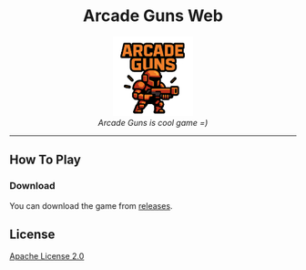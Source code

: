 <h1 align="center">Arcade Guns Web</h1>

<p align="center">
  <img src="./data/logo.png" alt="Logo" width="140px" height="140px" />
  <br>
  <em>
    Arcade Guns is cool game =)
  </em>
</p>

<hr>

## How To Play

### Download

You can download the game from [releases][download].

## License

[Apache License 2.0](./LICENSE)

[download]: https://github.com/ipva3/ArcadeGunsWeb/releases
